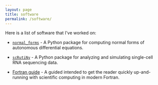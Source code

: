 ```yaml
---
layout: page
title: software
permalink: /software/
---
```


Here is a list of software that I've worked on:

- [`normal_forms`](../normal_forms/html/) - A Python package for computing normal forms of autonomous differential equations.

- [`scRutiNy`](http://lbm.niddk.nih.gov/mckennajp/scRutiNy) - A Python package for analyzing and simulating single-cell RNA sequencing data.

- [Fortran guide](https://www.math.fsu.edu/~jmckenna/acm-computing-seminar/resources/langs/fortran/) - A guided intended to get the reader quickly up-and-running with scientific computing in modern Fortran.

